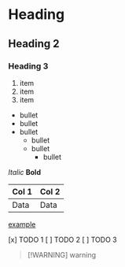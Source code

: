 # Heading

## Heading 2

### Heading 3

1. item
2. item
3. item

- bullet
- bullet
- bullet
    - bullet
    - bullet
        - bullet

_Italic_
__Bold__


| Col 1 | Col 2 |
|-------|-------|
| Data  | Data  |

[example](https://example.com)

[x] TODO 1
[ ] TODO 2
[ ] TODO 3

> [!WARNING] warning
